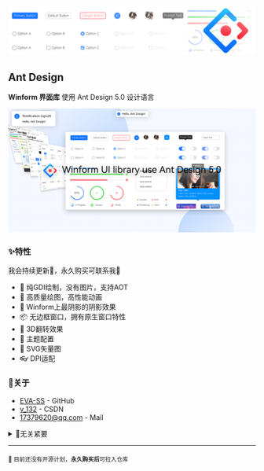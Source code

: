 ![横幅](/profile/img/banner.png?raw=true)

## Ant Design
**Winform 界面库** 使用 Ant Design 5.0 设计语言

![demo](/profile/img/ant.png?raw=true)

### ✨特性

我会持续更新🦄，永久购买可联系我👋

- 🌈 纯GDI绘制，没有图片，支持AOT
- 🎨 高质量绘图，高性能动画
- 🚀 Winform上最阴影的阴影效果
- 📦 无边框窗口，拥有原生窗口特性
- 💎 3D翻转效果
- 👚 主题配置
- 🦜 SVG矢量图
- 👓 DPI适配

### 🍭关于
- [EVA-SS](https://github.com/EVA-SS) - GitHub 
- [v_132](https://blog.csdn.net/v_132) - CSDN
- [17379620@qq.com](mailto:17379620@qq.com) - Mail

<details> 
	<summary>🙂无关紧要</summary>
	<br>
	<ul>
	<li>模仿对象 🔨 <a href="https://ant-design.antgroup.com/components/overview-cn">https://ant-design.antgroup.com/components/overview-cn</a></li>
		<li>购买方式
			<ul>
				<li><a href="https://m.tb.cn/h.5hDwvdd?tk=mFcJW1yy7zs">闲鱼</a> 有支付宝保障的说</li>
				<li><a href="http://wpa.qq.com/msgrd?v=3&uin=17379620&site=qq&menu=yes">17379620</a> 加我QQ把</li>
			</ul>
		</li>
	</ul>
</details>

---

<sub>🦦 目前还没有开源计划，**永久购买后**可拉入仓库</sub>
